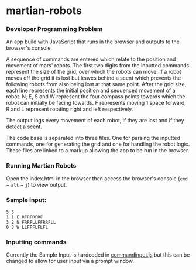 # martian-robots
### Developer Programming Problem

An app build with JavaScript that runs in the browser and outputs to the browser's console.

A sequence of commands are entered which relate to the position and movement of mars' robots. The first two digits from the inputted commands represent the size of the grid, over which the robots can move. If a robot moves off the grid it is lost but leaves behind a scent which prevents the following robots from also being lost at that same point. After the grid size, each line represents the initial position and sequenced movement of a robot. N, E, S and W represent the four compass points towards which the robot can initially be facing towards. F represents moving 1 space forward, R and L represent rotating right and left respectively.

The output logs every movement of each robot, if they are lost and if they detect a scent.

The code base is separated into three files. One for parsing the inputted commands, one for generating the grid and one for handling the robot logic. These files are linked to a markup allowing the app to be run in the browser.

### Running Martian Robots
Open the index.html in the browser then access the browser's console (`cmd` + `alt` + `j`)  to view output.

### Sample input:
```
5 3 
1 1 E RFRFRFRF 
3 2 N FRRFLLFFRRFLL 
0 3 W LLFFFLFLFL
```

### Inputting commands
Currently the Sample Input is hardcoded in [commandinput.js](https://github.com/martyjg/martian-robots/blob/master/commandInput.js) but this can be changed to allow for user input via a prompt window.

